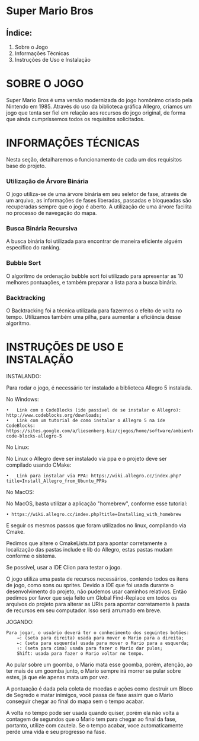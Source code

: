 # Super Mario Bros

## Índice:
1. Sobre o Jogo
2. Informações Técnicas
3. Instruções de Uso e Instalação


# SOBRE O JOGO

Super Mario Bros é uma versão modernizada do jogo homônimo criado pela Nintendo em 1985. Através do uso da biblioteca gráfica Allegro, criamos um jogo que tenta ser fiel em relação aos recursos do jogo original, de forma que ainda cumpríssemos todos os requisitos solicitados.


# INFORMAÇÕES TÉCNICAS

Nesta seção, detalharemos o funcionamento de cada um dos requisitos base do projeto.

### Utilização de Árvore Binária

O jogo utiliza-se de uma árvore binária em seu seletor de fase, através de um arquivo, as informações de fases liberadas, passadas e bloqueadas são recuperadas sempre que o jogo é aberto. A utilização de uma árvore facilita no processo de navegação do mapa.

### Busca Binária Recursiva

A busca binária foi utilizada para encontrar de maneira eficiente alguém específico do ranking.

### Bubble Sort

O algoritmo de ordenação bubble sort foi utilizado para apresentar as 10 melhores pontuações, e também preparar a lista para a busca binária.

### Backtracking

O Backtracking foi a técnica utilizada para fazermos o efeito de volta no tempo. Utilizamos também uma pilha, para aumentar a eficiência desse algoritmo.


# INSTRUÇÕES DE USO E INSTALAÇÃO

 INSTALANDO:
 
Para rodar o jogo, é necessário ter instalado a biblioteca Allegro 5 instalada.
	
No Windows:

	•	Link com o CodeBlocks (ide passível de se instalar o Allegro): http://www.codeblocks.org/downloads;
	•	Link com um tutorial de como instalar o Allegro 5 na ide CodeBlocks: https://sites.google.com/a/liesenberg.biz/cjogos/home/software/ambiente-code-blocks-allegro-5
  
No Linux:

No Linux o Allegro deve ser instalado via ppa e o projeto deve ser compilado usando CMake:

	•	Link para instalar via PPA: https://wiki.allegro.cc/index.php?title=Install_Allegro_from_Ubuntu_PPAs
  
No MacOS:

No MacOS, basta utilizar a aplicação "homebrew", conforme esse tutorial: 

	• https://wiki.allegro.cc/index.php?title=Installing_with_homebrew
	
E seguir os mesmos passos que foram utilizados no linux, compilando via Cmake.

Pedimos que altere o CmakeLists.txt para apontar corretamente a localização das pastas include e lib do Allegro, estas pastas mudam conforme o sistema.

Se possível, usar a IDE Clion para testar o jogo.
  
O jogo utiliza uma pasta de recursos necessários, contendo todos os itens de jogo, como sons ou sprites. Devido a IDE que foi usada durante o desenvolvimento do projeto, não pudemos usar caminhos relativos. Então pedimos por favor que seja feito um Global Find-Replace em todos os arquivos do projeto para alterar as URIs para apontar corretamente à pasta de recursos em seu computador. Isso será arrumado em breve.

 JOGANDO:

	Para jogar, o usuário deverá ter o conhecimento dos seguintes botões:
		→: (seta para direita) usada para mover o Mario para a direita;
		←: (seta para esquerda) usada para mover o Mario para a esquerda;
		↑: (seta para cima) usada para fazer o Mario dar pulos;
		Shift: usada para fazer o Mario voltar no tempo.

Ao pular sobre um goomba, o Mario mata esse goomba, porém, atenção, ao ter mais de um goomba junto, o Mario sempre irá morrer se pular sobre estes, já que ele apenas mata um por vez.

A pontuação é dada pela coleta de moedas e ações como destruir um Bloco de Segredo e matar inimigos, você passa de fase assim que o Mario conseguir chegar ao final do mapa sem o tempo acabar.

A volta no tempo pode ser usada quando quiser, porém ela não volta a contagem de segundos que o Mario tem para chegar ao final da fase, portanto, utilize com cautela. Se o tempo acabar, voce automaticamente perde uma vida e seu progresso na fase.



